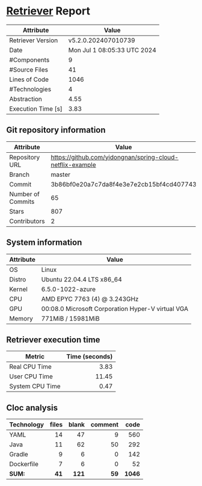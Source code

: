 # [Retriever](https://github.com/PalladioSimulator/Palladio-ReverseEngineering-Retriever) Report
| Attribute          | Value |
| ------------------ | ----- |
| Retriever Version  | v5.2.0.202407010739 |
| Date               | Mon Jul  1 08:05:33 UTC 2024 |
| #Components        | 9 |
| #Source Files      | 41 |
| Lines of Code      | 1046 |
| #Technologies      | 4 |
| Abstraction        | 4.55 |
| Execution Time [s] | 3.83 |

## Git repository information
|      Attribute    | Value |
| ----------------- | ----- |
| Repository URL    | https://github.com/yidongnan/spring-cloud-netflix-example |
| Branch            | master |
| Commit            | 3b86bf0e20a7c7da8f4e3e7e2cb15bf4cd407743 |
| Number of Commits | 65 |
| Stars             | 807 |
| Contributors      | 2 |


## System information
| Attribute | Value |
| --------- | ----- |
| OS | Linux  |
| Distro | Ubuntu 22.04.4 LTS x86_64  |
| Kernel | 6.5.0-1022-azure  |
| CPU | AMD EPYC 7763 (4) @ 3.243GHz  |
| GPU | 00:08.0 Microsoft Corporation Hyper-V virtual VGA  |
| Memory | 771MiB / 15981MiB  |

## Retriever execution time
| Metric | Time (seconds) |
| --- | ---: |
| Real CPU Time | 3.83 |
| User CPU Time | 11.45 |
| System CPU Time | 0.47 |
<!--
Explainations:
- __Real CPU Time__: actual time the command has run (can be less than total time spent in user and system mode for multi-threaded processes)
- __User CPU Time__: time the command has spent running in user mode
- __System CPU Time__: time the command has spent running in system or kernel mode
-->

## Cloc analysis

<!-- github.com/AlDanial/cloc v 1.90  T=0.13 s (372.6 files/s, 13296.2 lines/s) -->

|Technology|files|blank|comment|code|
|:-------|-------:|-------:|-------:|-------:|
|YAML|14|47|9|560|
|Java|11|62|50|292|
|Gradle|9|6|0|142|
|Dockerfile|7|6|0|52|
|**SUM:**|**41**|**121**|**59**|**1046**|
